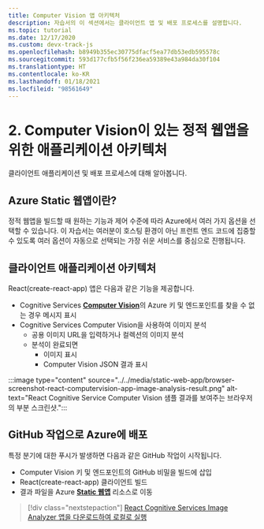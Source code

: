 ```yaml
---
title: Computer Vision 앱 아키텍처
description: 자습서의 이 섹션에서는 클라이언트 앱 및 배포 프로세스를 설명합니다.
ms.topic: tutorial
ms.date: 12/17/2020
ms.custom: devx-track-js
ms.openlocfilehash: b8949b355ec30775dfacf5ea77db53edb595578c
ms.sourcegitcommit: 593d177cfb5f56f236ea59389e43a984da30f104
ms.translationtype: HT
ms.contentlocale: ko-KR
ms.lasthandoff: 01/18/2021
ms.locfileid: "98561649"
---
```

# <a name="2-application-architecture-for-static-web-app-with-computer-vision"></a>2. Computer Vision이 있는 정적 웹앱을 위한 애플리케이션 아키텍처

클라이언트 애플리케이션 및 배포 프로세스에 대해 알아봅니다.

## <a name="what-is-an-azure-static-web-app"></a>Azure Static 웹앱이란?

정적 웹앱을 빌드할 때 원하는 기능과 제어 수준에 따라 Azure에서 여러 가지 옵션을 선택할 수 있습니다. 이 자습서는 여러분이 호스팅 환경이 아닌 프런트 엔드 코드에 집중할 수 있도록 여러 옵션이 자동으로 선택되는 가장 쉬운 서비스를 중심으로 진행됩니다.

## <a name="client-application-architecture"></a>클라이언트 애플리케이션 아키텍처

React(create-react-app) 앱은 다음과 같은 기능을 제공합니다. 
* Cognitive Services [**Computer Vision**](/azure/cognitive-services/computer-vision/)의 Azure 키 및 엔드포인트를 찾을 수 없는 경우 메시지 표시
* Cognitive Services Computer Vision을 사용하여 이미지 분석
    * 공용 이미지 URL을 입력하거나 컬렉션의 이미지 분석
    * 분석이 완료되면
        * 이미지 표시
        * Computer Vision JSON 결과 표시 

:::image type="content" source="../../media/static-web-app/browser-screenshot-react-computervision-app-image-analysis-result.png" alt-text="React Cognitive Service Computer Vision 샘플 결과를 보여주는 브라우저의 부분 스크린샷.":::

## <a name="deploy-to-azure-with-github-action"></a>GitHub 작업으로 Azure에 배포

특정 분기에 대한 푸시가 발생하면 다음과 같은 GitHub 작업이 시작됩니다.
* Computer Vision 키 및 엔드포인트의 GitHub 비밀을 빌드에 삽입
* React(create-react-app) 클라이언트 빌드
* 결과 파일을 Azure [**Static 웹앱**](/azure/static-web-apps) 리소스로 이동

> [!div class="nextstepaction"]
> [React Cognitive Services Image Analyzer 앱을 다운로드하여 로컬로 실행](run-the-react-cognitive-services-image-analyzer-app-locally.md)